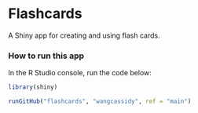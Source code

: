 # Flashcards

A Shiny app for creating and using flash cards.

### How to run this app
In the R Studio console, run the code below:

```r
library(shiny)

runGitHub("flashcards", "wangcassidy", ref = "main")
```
